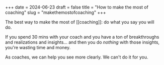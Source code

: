 +++
date = 2024-06-23
draft = false
title = "How to make the most of coaching"
slug = "makethemostofcoaching"
+++

The best way to make the most of [[coaching]]: do what you say you will do. 

If you spend 30 mins with your coach and you have a ton of breakthroughs and realizations and insights... and then you do *nothing* with those insights, you're wasting time and money. 

As coaches, we can help you see more clearly. We can't do it for you.
